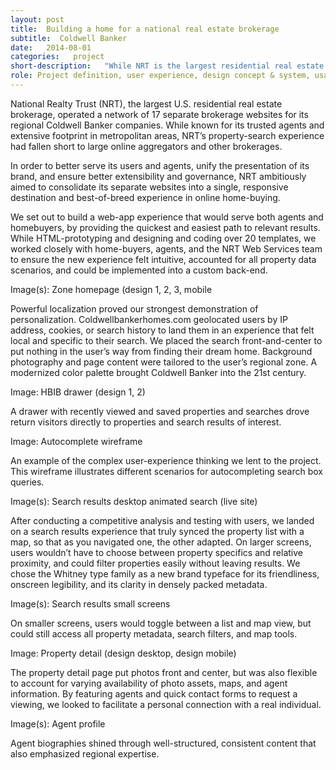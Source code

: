 ```yaml
---
layout: post
title:  Building a home for a national real estate brokerage
subtitle:  Coldwell Banker
date:   2014-08-01
categories:   project
short-description:   "While NRT is the largest residential real estate brokerage in the nation, its franchised Coldwell Banker online presence was spread across 17 regional desktop websites. Losing competition to aggregator websites and other brokerages, NRT wanted to focus its resources, traffic, SEO, and local content into a single website with a superior property search."
role: Project definition, user experience, design concept & system, usability testing, digital style guide
---
```


National Realty Trust (NRT), the largest U.S. residential real estate brokerage, operated a network of 17 separate brokerage websites for its regional Coldwell Banker companies. While known for its trusted agents and extensive footprint in metropolitan areas, NRT’s property-search experience had fallen short to large online aggregators and other brokerages.

In order to better serve its users and agents, unify the presentation of its brand, and ensure better extensibility and governance, NRT ambitiously aimed to consolidate its separate websites into a single, responsive destination and best-of-breed experience in online home-buying.

We set out to build a web-app experience that would serve both agents and homebuyers, by providing the quickest and easiest path to relevant results. While HTML-prototyping and designing and coding over 20 templates, we worked closely with home-buyers, agents, and the NRT Web Services team to ensure the new experience felt intuitive, accounted for all property data scenarios, and could be implemented into a custom back-end.

Image(s): Zone homepage (design 1, 2, 3, mobile

<p class="caption sans-s-bold">Powerful localization proved our strongest demonstration of personalization. Coldwellbankerhomes.com geolocated users by IP address, cookies, or search history to land them in an experience that felt local and specific to their search. We placed the search front-and-center to put nothing in the user’s way from finding their dream home. Background photography and page content were tailored to the user’s regional zone. A modernized color palette brought Coldwell Banker into the 21st century.</p>

Image: HBIB drawer (design 1, 2)

<p class="caption sans-s-bold">A drawer with recently viewed and saved properties and searches drove return visitors directly to properties and search results of interest.</p>

Image: Autocomplete wireframe

<p class="caption sans-s-bold">An example of the complex user-experience thinking we lent to the project. This wireframe illustrates different scenarios for autocompleting search box queries.</p>

Image(s): Search results desktop animated search (live site)

<p class="caption sans-s-bold">After conducting a competitive analysis and testing with users, we landed on a search results experience that truly synced the property list with a map, so that as you navigated one, the other adapted. On larger screens, users wouldn’t have to choose between property specifics and relative proximity, and could filter properties easily without leaving results. We chose the Whitney type family as a new brand typeface for its friendliness, onscreen legibility, and its clarity in densely packed metadata.</p>

Image(s): Search results small screens

<p class="caption sans-s-bold">On smaller screens, users would toggle between a list and map view, but could still access all property metadata, search filters, and map tools.</p>

Image: Property detail (design desktop, design mobile)

<p class="caption sans-s-bold">The property detail page put photos front and center, but was also flexible to account for varying availability of photo assets, maps, and agent information. By featuring agents and quick contact forms to request a viewing, we looked to facilitate a personal connection with a real individual.</p>

Image(s): Agent profile

<p class="caption sans-s-bold">Agent biographies shined through well-structured, consistent content that also emphasized regional expertise.</p>
